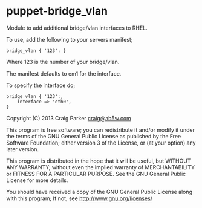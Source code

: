 puppet-bridge_vlan
==================

Module to add additional bridge/vlan interfaces to RHEL.

To use, add the following to your servers manifest;

    bridge_vlan { '123': }

Where 123 is the number of your bridge/vlan.

The manifest defaults to em1 for the interface. 

To specify the interface do;

    bridge_vlan { '123':,
        interface => 'eth0',
    }

Copyright (C) 2013 Craig Parker craig@ab5w.com

This program is free software; you can redistribute it and/or modify it under the terms of the GNU General Public License as published by the Free Software Foundation; either version 3 of the License, or (at your option) any later version.

This program is distributed in the hope that it will be useful, but WITHOUT ANY WARRANTY; without even the implied warranty of MERCHANTABILITY or FITNESS FOR A PARTICULAR PURPOSE. See the GNU General Public License for more details.

You should have received a copy of the GNU General Public License along with this program; If not, see http://www.gnu.org/licenses/
    
